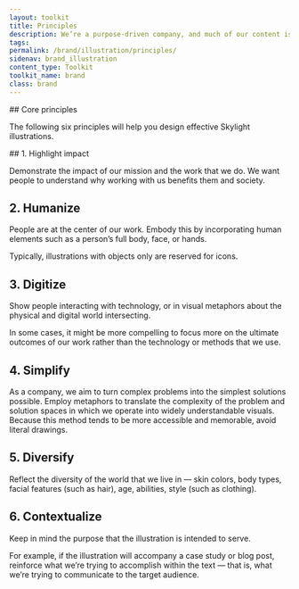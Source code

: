 ```yaml
---
layout: toolkit
title: Principles
description: We’re a purpose-driven company, and much of our content is focused on trying to highlight the value of working with Skylight. Keeping our principles in mind will help you create illustrations that embody our values and best represent our identity.
tags:
permalink: /brand/illustration/principles/
sidenav: brand_illustration
content_type: Toolkit
toolkit_name: brand
class: brand
---
```


<div class="row">
<div class="col-md-9" markdown="1">
## Core principles

The following six principles will help you design effective Skylight illustrations.

<div class="example" markdown="1">
## 1. Highlight impact

Demonstrate the impact of our mission and the work that we do. We want people to understand why working with us benefits them and society.

## 2. Humanize

People are at the center of our work. Embody this by incorporating human elements such as a person’s full body, face, or hands.

Typically, illustrations with objects only are reserved for icons.

## 3. Digitize

Show people interacting with technology, ​​or in visual metaphors about the physical and digital world intersecting.

In some cases, it might be more compelling to focus more on the ultimate outcomes of our work rather than the technology or methods that we use.

## 4. Simplify

As a company, we aim to turn complex problems into the simplest solutions possible. Employ metaphors to translate the complexity of the problem and solution spaces in which we operate into widely understandable visuals. Because this method tends to be more accessible and memorable, avoid literal drawings.

## 5. Diversify

Reflect the diversity of the world that we live in — skin colors, body types, facial features (such as hair), age, abilities, style (such as clothing).

## 6. Contextualize

Keep in mind the purpose that the illustration is intended to serve.

For example, if the illustration will accompany a case study or blog post, reinforce what we’re trying to accomplish within the text — that is, what we’re trying to communicate to the target audience.
</div>
</div>
</div>
